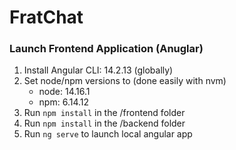 # FratChat

### Launch Frontend Application (Anuglar)

1. Install Angular CLI: 14.2.13 (globally)
2. Set node/npm versions to (done easily with nvm)
    - node: 14.16.1
    - npm: 6.14.12 
3. Run `npm install` in the /frontend folder
4. Run `npm install` in the /backend folder
4. Run `ng serve` to launch local angular app
